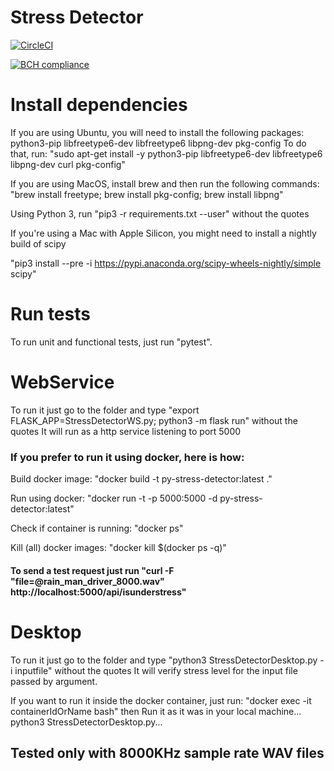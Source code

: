 # Stress Detector

[![CircleCI](https://circleci.com/gh/maxmousee/Py-Stress-Detector/tree/master.svg?style=svg)](https://circleci.com/gh/maxmousee/Py-Stress-Detector/tree/master)

[![BCH compliance](https://bettercodehub.com/edge/badge/maxmousee/Py-Stress-Detector?branch=master)](https://bettercodehub.com/)

# Install dependencies

If you are using Ubuntu, you will need to install the following packages:
python3-pip libfreetype6-dev libfreetype6 libpng-dev pkg-config
To do that, run:
"sudo apt-get install -y python3-pip libfreetype6-dev libfreetype6 libpng-dev curl pkg-config"

If you are using MacOS, install brew and then run the following commands:
"brew install freetype; brew install pkg-config; brew install libpng"

Using Python 3, run "pip3 -r requirements.txt --user" without the quotes

If you're using a Mac with Apple Silicon, you might need to install a nightly build of scipy

"pip3 install --pre -i https://pypi.anaconda.org/scipy-wheels-nightly/simple scipy"

# Run tests

To run unit and functional tests, just run "pytest".

# WebService

To run it just go to the folder and type "export FLASK_APP=StressDetectorWS.py; python3 -m flask run" without the quotes
It will run as a http service listening to port 5000

### If you prefer to run it using docker, here is how:

Build docker image:
"docker build -t py-stress-detector:latest ."

Run using docker:
"docker run -t -p 5000:5000 -d py-stress-detector:latest"

Check if container is running:
"docker ps"

Kill (all) docker images:
"docker kill $(docker ps -q)"

#### To send a test request just run "curl -F "file=@rain_man_driver_8000.wav" http://localhost:5000/api/isunderstress"

# Desktop

To run it just go to the folder and type "python3 StressDetectorDesktop.py -i inputfile" without the quotes
It will verify stress level for the input file passed by argument.

If you want to run it inside the docker container, just run:
"docker exec -it containerIdOrName bash"
then
Run it as it was in your local machine... python3 StressDetectorDesktop.py...

## Tested only with 8000KHz sample rate WAV files
